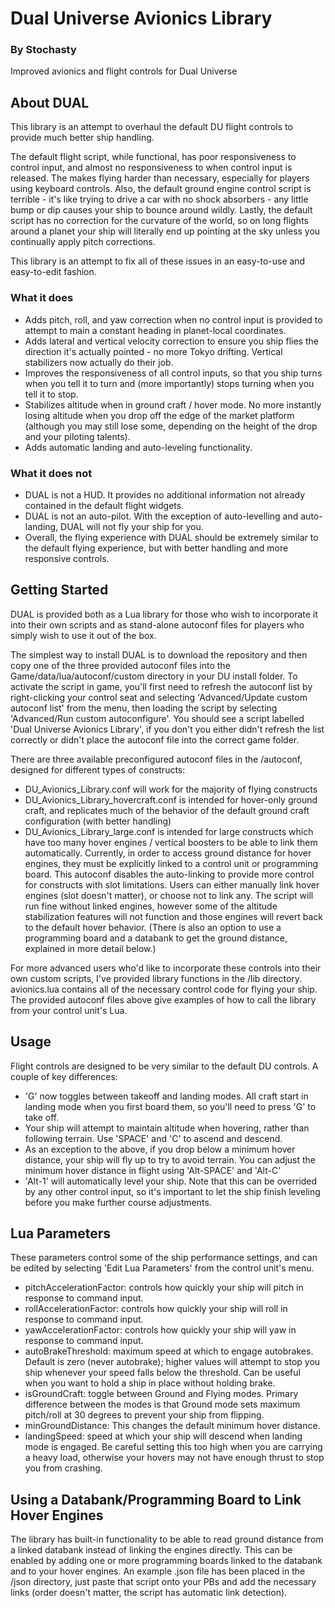 # Dual Universe Avionics Library
### By Stochasty

Improved avionics and flight controls for Dual Universe

## About DUAL
This library is an attempt to overhaul the default DU flight controls to provide much better ship handling.

The default flight script, while functional, has poor responsiveness to control input, and almost no responsiveness to when control input is released.  The makes flying harder than necessary, especially for players using keyboard controls.  Also, the default ground engine control script is terrible - it's like trying to drive a car with no shock absorbers - any little bump or dip causes your ship to bounce around wildly.  Lastly, the default script has no correction for the curvature of the world, so on long flights around a planet your ship will literally end up pointing at the sky unless you continually apply pitch corrections.

This library is an attempt to fix all of these issues in an easy-to-use and easy-to-edit fashion.

### What it does
- Adds pitch, roll, and yaw correction when no control input is provided to attempt to main a constant heading in planet-local coordinates.
- Adds lateral and vertical velocity correction to ensure you ship flies the direction it's actually pointed - no more Tokyo drifting.  Vertical stabilizers now actually do their job.
- Improves the responsiveness of all control inputs, so that you ship turns when you tell it to turn and (more importantly) stops turning when you tell it to stop.
- Stabilizes altitude when in ground craft / hover mode.  No more instantly losing altitude when you drop off the edge of the market platform (although you may still lose some, depending on the height of the drop and your piloting talents).
- Adds automatic landing and auto-leveling functionality.

### What it does not
- DUAL is not a HUD.  It provides no additional information not already contained in the default flight widgets.
- DUAL is not an auto-pilot.  With the exception of auto-levelling and auto-landing, DUAL will not fly your ship for you.
- Overall, the flying experience with DUAL should be extremely similar to the default flying experience, but with better handling and more responsive controls.

## Getting Started
DUAL is provided both as a Lua library for those who wish to incorporate it into their own scripts and as stand-alone autoconf files for players who simply wish to use it out of the box.

The simplest way to install DUAL is to download the repository and then copy one of the three provided autoconf files into the Game/data/lua/autoconf/custom directory in your DU install folder.  To activate the script in game, you'll first need to refresh the autoconf list by right-clicking your control seat and selecting 'Advanced/Update custom autoconf list' from the menu, then loading the script by selecting 'Advanced/Run custom autoconfigure'.  You should see a script labelled 'Dual Universe Avionics Library', if you don't you either didn't refresh the list correctly or didn't place the autoconf file into the correct game folder.

There are three available preconfigured autoconf files in the /autoconf, designed for different types of constructs:
- DU_Avionics_Library.conf will work for the majority of flying constructs
- DU_Avionics_Library_hovercraft.conf is intended for hover-only ground craft, and replicates much of the behavior of the default ground craft configuration (with better handling)
- DU_Avionics_Library_large.conf is intended for large constructs which have too many hover engines / vertical boosters to be able to link them automatically.  Currently, in order to access ground distance for hover engines, they must be explicitly linked to a control unit or programming board.  This autoconf disables the auto-linking to provide more control for constructs with slot limitations.  Users can either manually link hover engines (slot doesn't matter), or choose not to link any.  The script will run fine without linked engines, however some of the altitude stabilization features will not function and those engines will revert back to the default hover behavior.  (There is also an option to use a programming board and a databank to get the ground distance, explained in more detail below.)

For more advanced users who'd like to incorporate these controls into their own custom scripts, I've provided library functions in the /lib directory.  avionics.lua contains all of the necessary control code for flying your ship.  The provided autoconf files above give examples of how to call the library from your control unit's Lua.

## Usage
Flight controls are designed to be very similar to the default DU controls.  A couple of key differences:
- 'G' now toggles between takeoff and landing modes.  All craft start in landing mode when you first board them, so you'll need to press 'G' to take off.
- Your ship will attempt to maintain altitude when hovering, rather than following terrain.  Use 'SPACE' and 'C' to ascend and descend.
- As an exception to the above, if you drop below a minimum hover distance, your ship will fly up to try to avoid terrain.  You can adjust the minimum hover distance in flight using 'Alt-SPACE' and 'Alt-C'
- 'Alt-1' will automatically level your ship.  Note that this can be overrided by any other control input, so it's important to let the ship finish leveling before you make further course adjustments.

## Lua Parameters
These parameters control some of the ship performance settings, and can be edited by selecting 'Edit Lua Parameters' from the control unit's menu.
- pitchAccelerationFactor: controls how quickly your ship will pitch in response to command input.
- rollAccelerationFactor: controls how quickly your ship will roll in response to command input.
- yawAccelerationFactor: controls how quickly your ship will yaw in response to command input.
- autoBrakeThreshold: maximum speed at which to engage autobrakes.  Default is zero (never autobrake); higher values will attempt to stop you ship whenever your speed falls below the threshold.  Can be useful when you want to hold a ship in place without holding brake.
- isGroundCraft: toggle between Ground and Flying modes.  Primary difference between the modes is that Ground mode sets maximum pitch/roll at 30 degrees to prevent your ship from flipping.
- minGroundDistance: This changes the default minimum hover distance.
- landingSpeed: speed at which your ship will descend when landing mode is engaged.  Be careful setting this too high when you are carrying a heavy load, otherwise your hovers may not have enough thrust to stop you from crashing.

## Using a Databank/Programming Board to Link Hover Engines
The library has built-in functionality to be able to read ground distance from a linked databank instead of linking the engines directly.  This can be enabled by adding one or more programming boards linked to the databank and to your hover engines.  An example .json file has been placed in the /json directory, just paste that script onto your PBs and add the necessary links (order doesn't matter, the script has automatic link detection).
